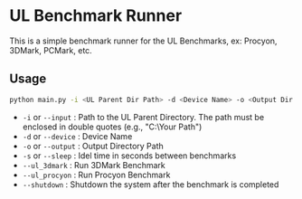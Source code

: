 # UL Benchmark Runner
This is a simple benchmark runner for the UL Benchmarks, ex: Procyon, 3DMark, PCMark, etc.  

## Usage
```bash
python main.py -i <UL Parent Dir Path> -d <Device Name> -o <Output Dir Path> --ul_3dmark --ul_procyon --shutdown
```
* `-i` or `--input` : Path to the UL Parent Directory. The path must be enclosed in double quotes (e.g., "C:\Your Path")  
* `-d` or `--device` : Device Name  
* `-o` or `--output` : Output Directory Path  
* `-s` or `--sleep` : Idel time in seconds between benchmarks
* `--ul_3dmark` : Run 3DMark Benchmark  
* `--ul_procyon` : Run Procyon Benchmark  
* `--shutdown` : Shutdown the system after the benchmark is completed  